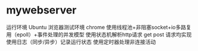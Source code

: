 # mywebserver
运行环境 Ubuntu
浏览器测试环境 chrome
使用线程池+非阻塞socket+io多路复用（epoll）+事件处理的并发模型
使用状态机解析http请求 get post 请求均实现
使用日志（同步/异步）记录运行状态
使用定时器处理非连接活动

